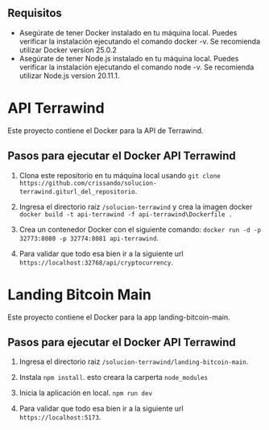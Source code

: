 

## Requisitos

- Asegúrate de tener Docker instalado en tu máquina local. Puedes verificar la instalación ejecutando el comando docker -v. Se recomienda utilizar Docker version 25.0.2
- Asegúrate de tener Node.js instalado en tu máquina local. Puedes verificar la instalación ejecutando el comando node -v. Se recomienda utilizar Node.js version 20.11.1.

# API Terrawind

Este proyecto contiene el Docker para la API de Terrawind.

## Pasos para ejecutar el Docker API Terrawind

1. Clona este repositorio en tu máquina local usando `git clone https://github.com/crissando/solucion-terrawind.giturl_del_repositorio`.

2. Ingresa el directorio raiz `/solucion-terrawind` y crea la imagen docker `docker build -t api-terrawind -f api-terrawind\Dockerfile .`

3. Crea un contenedor Docker con el siguiente comando: `docker run -d -p 32773:8080 -p 32774:8081 api-terrawind`.

4. Para validar que todo esa bien ir a la siguiente url `https://localhost:32768/api/cryptocurrency`.

# Landing Bitcoin Main

Este proyecto contiene el Docker para la app landing-bitcoin-main.

## Pasos para ejecutar el Docker API Terrawind

1. Ingresa el directorio raiz `/solucion-terrawind/landing-bitcoin-main`.

2. Instala `npm install`. esto creara la carperta `node_modules`

3. Inicia la aplicación en local. `npm run dev`

4. Para validar que todo esa bien ir a la siguiente url `https://localhost:5173`.


